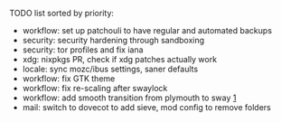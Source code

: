 TODO list sorted by priority:
* workflow: set up patchouli to have regular and automated backups
* security: security hardening through sandboxing 
* security: tor profiles and fix iana
* xdg: nixpkgs PR, check if xdg patches actually work
* locale: sync mozc/ibus settings, saner defaults
* workflow: fix GTK theme
* workflow: fix re-scaling after swaylock
* workflow: add smooth transition from plymouth to sway [1]
* mail: switch to dovecot to add sieve, mod config to remove folders


[1]: https://lists.freedesktop.org/archives/plymouth/2009-June/000126.html
